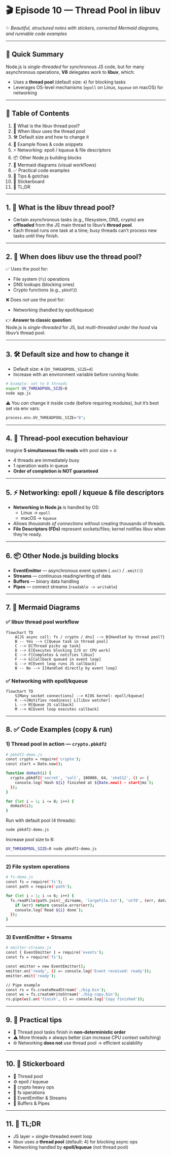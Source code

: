 
# 🎬 Episode 10 — Thread Pool in libuv

✨ *Beautiful, structured notes with stickers, corrected Mermaid diagrams, and runnable code examples*  

---

## 🧵 Quick Summary

Node.js is *single-threaded* for synchronous JS code, but for many asynchronous operations, **V8** delegates work to **libuv**, which:  
- Uses a **thread pool** (default size: `4`) for blocking tasks  
- Leverages OS-level mechanisms (`epoll` on Linux, `kqueue` on macOS) for networking  

---

## 📑 Table of Contents

1. 🎯 What is the libuv thread pool?  
2. 🔁 When libuv uses the thread pool  
3. 🛠️ Default size and how to change it  
4. 🧩 Example flows & code snippets  
5. ⚡ Networking: epoll / kqueue & file descriptors  
6. 📦 Other Node.js building blocks  
7. 🌈 Mermaid diagrams (visual workflows)  
8. ✅ Practical code examples  
9. 📝 Tips & gotchas  
10. 🎉 Stickerboard  
11. 🏁 TL;DR  

---

## 1. 🎯 What is the libuv thread pool?

- Certain asynchronous tasks (e.g., filesystem, DNS, crypto) are **offloaded** from the JS main thread to libuv’s **thread pool**.  
- Each thread runs one task at a time; busy threads can’t process new tasks until they finish.  

---

## 2. 🔁 When does libuv use the thread pool?

✅ Uses the pool for:  
- File system (`fs`) operations  
- DNS lookups (blocking ones)  
- Crypto functions (e.g., `pbkdf2`)  

❌ Does *not* use the pool for:  
- Networking (handled by epoll/kqueue)  

👉 **Answer to classic question**:  
Node.js is *single-threaded* for JS, but *multi-threaded under the hood* via libuv’s thread pool.  

---

## 3. 🛠️ Default size and how to change it

- Default size: **`4`** (`UV_THREADPOOL_SIZE=4`)  
- Increase with an environment variable before running Node:  

```bash
# Example: set to 8 threads
export UV_THREADPOOL_SIZE=8
node app.js
```

⚠️ You *can* change it inside code (before requiring modules), but it’s best set via env vars:  

```bash
process.env.UV_THREADPOOL_SIZE="8";
```

---

## 4. 🧩 Thread-pool execution behaviour

Imagine **5 simultaneous file reads** with pool size = `4`:  
- 4 threads are immediately busy  
- 1 operation waits in queue  
- **Order of completion is NOT guaranteed**  

---

## 5. ⚡ Networking: epoll / kqueue & file descriptors

- **Networking in Node.js** is handled by OS:  
  - Linux → `epoll`  
  - macOS → `kqueue`  
- Allows *thousands of connections* without creating thousands of threads.  
- **File Descriptors (FDs)** represent sockets/files; kernel notifies libuv when they’re ready.  

---

## 6. 📦 Other Node.js building blocks

- **EventEmitter** — asynchronous event system (`.on()` / `.emit()`)  
- **Streams** — continuous reading/writing of data  
- **Buffers** — binary data handling  
- **Pipes** — connect streams (`readable -> writable`)  

---

## 7. 🌈 Mermaid Diagrams

### ✅ libuv thread pool workflow

```mermaid
flowchart TD
    A[JS async call: fs / crypto / dns] --> B{Handled by thread pool?}
    B -- Yes --> C[Queue task in thread pool]
    C --> D[Thread picks up task]
    D --> E[Executes blocking I/O or CPU work]
    E --> F[Completes & notifies libuv]
    F --> G[Callback queued in event loop]
    G --> H[Event loop runs JS callback]
    B -- No --> I[Handled directly by event loop]
```

### ✅ Networking with epoll/kqueue

```mermaid
flowchart TD
    S[Many socket connections] --> K[OS kernel: epoll/kqueue]
    K -->|Notifies readiness| L[libuv watcher]
    L --> M[Queue JS callback]
    M --> N[Event loop executes callback]
```

---

## 8. ✅ Code Examples (copy & run)

### 1) Thread pool in action — `crypto.pbkdf2`

```bash
# pbkdf2-demo.js
const crypto = require('crypto');
const start = Date.now();

function doHash(i) {
  crypto.pbkdf2('secret', 'salt', 100000, 64, 'sha512', () => {
    console.log(`Hash ${i} finished at ${Date.now() - start}ms`);
  });
}

for (let i = 1; i <= 8; i++) {
  doHash(i);
}
```

Run with default pool (4 threads):  
```bash
node pbkdf2-demo.js
```

Increase pool size to 8:  
```bash
UV_THREADPOOL_SIZE=8 node pbkdf2-demo.js
```

---

### 2) File system operations

```bash
# fs-demo.js
const fs = require('fs');
const path = require('path');

for (let i = 1; i <= 6; i++) {
  fs.readFile(path.join(__dirname, 'largefile.txt'), 'utf8', (err, data) => {
    if (err) return console.error(err);
    console.log(`Read ${i} done`);
  });
}
```

---

### 3) EventEmitter + Streams

```bash
# emitter-streams.js
const { EventEmitter } = require('events');
const fs = require('fs');

const emitter = new EventEmitter();
emitter.on('ready', () => console.log('Event received: ready'));
emitter.emit('ready');

// Pipe example
const rs = fs.createReadStream('./big.bin');
const ws = fs.createWriteStream('./big-copy.bin');
rs.pipe(ws).on('finish', () => console.log('Copy finished'));
```

---

## 9. 📝 Practical tips

- 🔄 Thread pool tasks finish in **non-deterministic order**  
- ⚠️ More threads ≠ always better (can increase CPU context switching)  
- 🌐 Networking **does not** use thread pool → efficient scalability  

---

## 10. 🎉 Stickerboard

- 🧵 Thread pool  
- ⚙️ epoll / kqueue  
- 🧠 crypto heavy ops  
- 📁 fs operations  
- 🔁 EventEmitter & Streams  
- 🧩 Buffers & Pipes  

---

## 11. 🏁 TL;DR

- JS layer = single-threaded event loop  
- libuv uses a **thread pool** (default: 4) for blocking async ops  
- Networking handled by **epoll/kqueue** (not thread pool)  
